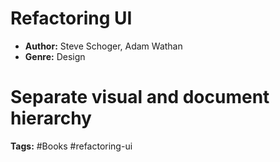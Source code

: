 # Refactoring UI
- **Author:** Steve Schoger, Adam Wathan
- **Genre:** Design

# Separate visual and document hierarchy



**Tags:** #Books #refactoring-ui